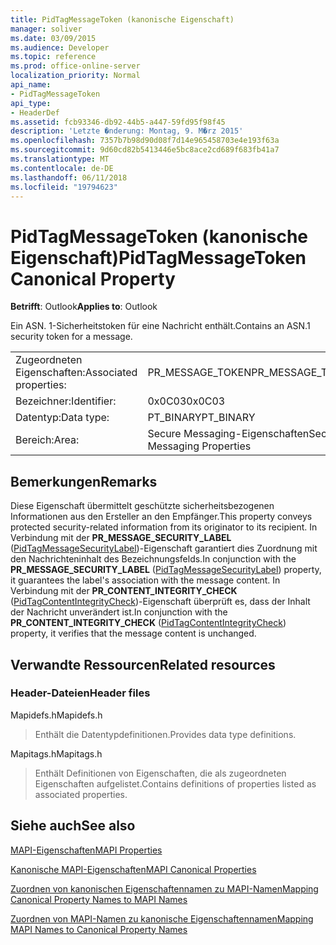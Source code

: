 ```yaml
---
title: PidTagMessageToken (kanonische Eigenschaft)
manager: soliver
ms.date: 03/09/2015
ms.audience: Developer
ms.topic: reference
ms.prod: office-online-server
localization_priority: Normal
api_name:
- PidTagMessageToken
api_type:
- HeaderDef
ms.assetid: fcb93346-db92-44b5-a447-59fd95f98f45
description: 'Letzte �nderung: Montag, 9. M�rz 2015'
ms.openlocfilehash: 7357b7b98d90d08f7d14e965458703e4e193f63a
ms.sourcegitcommit: 9d60cd82b5413446e5bc8ace2cd689f683fb41a7
ms.translationtype: MT
ms.contentlocale: de-DE
ms.lasthandoff: 06/11/2018
ms.locfileid: "19794623"
---
```

# <a name="pidtagmessagetoken-canonical-property"></a><span data-ttu-id="f97ef-103">PidTagMessageToken (kanonische Eigenschaft)</span><span class="sxs-lookup"><span data-stu-id="f97ef-103">PidTagMessageToken Canonical Property</span></span>

  
  
<span data-ttu-id="f97ef-104">**Betrifft**: Outlook</span><span class="sxs-lookup"><span data-stu-id="f97ef-104">**Applies to**: Outlook</span></span> 
  
<span data-ttu-id="f97ef-105">Ein ASN. 1-Sicherheitstoken für eine Nachricht enthält.</span><span class="sxs-lookup"><span data-stu-id="f97ef-105">Contains an ASN.1 security token for a message.</span></span>
  
|||
|:-----|:-----|
|<span data-ttu-id="f97ef-106">Zugeordneten Eigenschaften:</span><span class="sxs-lookup"><span data-stu-id="f97ef-106">Associated properties:</span></span>  <br/> |<span data-ttu-id="f97ef-107">PR_MESSAGE_TOKEN</span><span class="sxs-lookup"><span data-stu-id="f97ef-107">PR_MESSAGE_TOKEN</span></span>  <br/> |
|<span data-ttu-id="f97ef-108">Bezeichner:</span><span class="sxs-lookup"><span data-stu-id="f97ef-108">Identifier:</span></span>  <br/> |<span data-ttu-id="f97ef-109">0x0C03</span><span class="sxs-lookup"><span data-stu-id="f97ef-109">0x0C03</span></span>  <br/> |
|<span data-ttu-id="f97ef-110">Datentyp:</span><span class="sxs-lookup"><span data-stu-id="f97ef-110">Data type:</span></span>  <br/> |<span data-ttu-id="f97ef-111">PT_BINARY</span><span class="sxs-lookup"><span data-stu-id="f97ef-111">PT_BINARY</span></span>  <br/> |
|<span data-ttu-id="f97ef-112">Bereich:</span><span class="sxs-lookup"><span data-stu-id="f97ef-112">Area:</span></span>  <br/> |<span data-ttu-id="f97ef-113">Secure Messaging-Eigenschaften</span><span class="sxs-lookup"><span data-stu-id="f97ef-113">Secure Messaging Properties</span></span>  <br/> |
   
## <a name="remarks"></a><span data-ttu-id="f97ef-114">Bemerkungen</span><span class="sxs-lookup"><span data-stu-id="f97ef-114">Remarks</span></span>

<span data-ttu-id="f97ef-115">Diese Eigenschaft übermittelt geschützte sicherheitsbezogenen Informationen aus den Ersteller an den Empfänger.</span><span class="sxs-lookup"><span data-stu-id="f97ef-115">This property conveys protected security-related information from its originator to its recipient.</span></span> <span data-ttu-id="f97ef-116">In Verbindung mit der **PR_MESSAGE_SECURITY_LABEL** ([PidTagMessageSecurityLabel](pidtagmessagesecuritylabel-canonical-property.md))-Eigenschaft garantiert dies Zuordnung mit den Nachrichteninhalt des Bezeichnungsfelds.</span><span class="sxs-lookup"><span data-stu-id="f97ef-116">In conjunction with the **PR_MESSAGE_SECURITY_LABEL** ([PidTagMessageSecurityLabel](pidtagmessagesecuritylabel-canonical-property.md)) property, it guarantees the label's association with the message content.</span></span> <span data-ttu-id="f97ef-117">In Verbindung mit der **PR_CONTENT_INTEGRITY_CHECK** ([PidTagContentIntegrityCheck](pidtagcontentintegritycheck-canonical-property.md))-Eigenschaft überprüft es, dass der Inhalt der Nachricht unverändert ist.</span><span class="sxs-lookup"><span data-stu-id="f97ef-117">In conjunction with the **PR_CONTENT_INTEGRITY_CHECK** ([PidTagContentIntegrityCheck](pidtagcontentintegritycheck-canonical-property.md)) property, it verifies that the message content is unchanged.</span></span>
  
## <a name="related-resources"></a><span data-ttu-id="f97ef-118">Verwandte Ressourcen</span><span class="sxs-lookup"><span data-stu-id="f97ef-118">Related resources</span></span>

### <a name="header-files"></a><span data-ttu-id="f97ef-119">Header-Dateien</span><span class="sxs-lookup"><span data-stu-id="f97ef-119">Header files</span></span>

<span data-ttu-id="f97ef-120">Mapidefs.h</span><span class="sxs-lookup"><span data-stu-id="f97ef-120">Mapidefs.h</span></span>
  
> <span data-ttu-id="f97ef-121">Enthält die Datentypdefinitionen.</span><span class="sxs-lookup"><span data-stu-id="f97ef-121">Provides data type definitions.</span></span>
    
<span data-ttu-id="f97ef-122">Mapitags.h</span><span class="sxs-lookup"><span data-stu-id="f97ef-122">Mapitags.h</span></span>
  
> <span data-ttu-id="f97ef-123">Enthält Definitionen von Eigenschaften, die als zugeordneten Eigenschaften aufgelistet.</span><span class="sxs-lookup"><span data-stu-id="f97ef-123">Contains definitions of properties listed as associated properties.</span></span>
    
## <a name="see-also"></a><span data-ttu-id="f97ef-124">Siehe auch</span><span class="sxs-lookup"><span data-stu-id="f97ef-124">See also</span></span>



[<span data-ttu-id="f97ef-125">MAPI-Eigenschaften</span><span class="sxs-lookup"><span data-stu-id="f97ef-125">MAPI Properties</span></span>](mapi-properties.md)
  
[<span data-ttu-id="f97ef-126">Kanonische MAPI-Eigenschaften</span><span class="sxs-lookup"><span data-stu-id="f97ef-126">MAPI Canonical Properties</span></span>](mapi-canonical-properties.md)
  
[<span data-ttu-id="f97ef-127">Zuordnen von kanonischen Eigenschaftennamen zu MAPI-Namen</span><span class="sxs-lookup"><span data-stu-id="f97ef-127">Mapping Canonical Property Names to MAPI Names</span></span>](mapping-canonical-property-names-to-mapi-names.md)
  
[<span data-ttu-id="f97ef-128">Zuordnen von MAPI-Namen zu kanonische Eigenschaftennamen</span><span class="sxs-lookup"><span data-stu-id="f97ef-128">Mapping MAPI Names to Canonical Property Names</span></span>](mapping-mapi-names-to-canonical-property-names.md)

